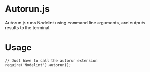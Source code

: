 Autorun.js
==========

Autorun.js runs Nodelint using command line arguments, and outputs results to the terminal.


Usage
=====

	// Just have to call the autorun extension
	require('Nodelint').autorun();
